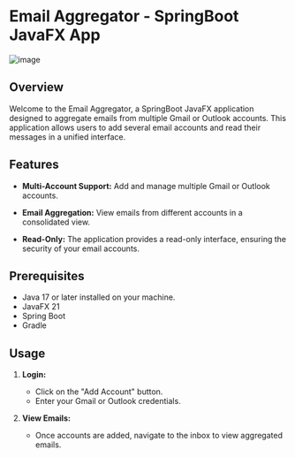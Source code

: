 # Email Aggregator - SpringBoot JavaFX App

![image](https://github.com/lyuben1337/emails-aggregator/assets/114613085/65b5fdc7-6c72-437c-8394-e30657d01a5d)

## Overview

Welcome to the Email Aggregator, a SpringBoot JavaFX application designed to aggregate emails from multiple Gmail or Outlook accounts. This application allows users to add several email accounts and read their messages in a unified interface.

## Features

- **Multi-Account Support:** Add and manage multiple Gmail or Outlook accounts.
  
- **Email Aggregation:** View emails from different accounts in a consolidated view.

- **Read-Only:** The application provides a read-only interface, ensuring the security of your email accounts.

## Prerequisites

- Java 17 or later installed on your machine.
- JavaFX 21
- Spring Boot
- Gradle

## Usage

1. **Login:**
   - Click on the "Add Account" button.
   - Enter your Gmail or Outlook credentials.

2. **View Emails:**
   - Once accounts are added, navigate to the inbox to view aggregated emails.
